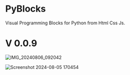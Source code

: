 # PyBlocks
Visual Programming Blocks for Python  from Html Css Js.
# V 0.0.9
![IMG_20240806_092042](https://github.com/user-attachments/assets/cc6f3aeb-7a6c-4db7-b226-a2e094967a8e)

![Screenshot 2024-08-05 170454](https://github.com/user-attachments/assets/e6fdb0a1-9189-4126-829c-be1eab6781bb)
